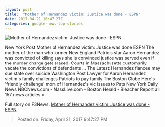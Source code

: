 ```yaml
---
layout: post
title:  "Mother of Hernandez victim: Justice was done - ESPN"
date: 2017-04-21 16:47:27Z
categories: google-news-top-stories
---
```


![Mother of Hernandez victim: Justice was done - ESPN](http://a4.espncdn.com/combiner/i?img=%2Fphoto%2F2014%2F0515%2Fnfl_a_hernandez_1296x729.jpg)

New York Post Mother of Hernandez victim: Justice was done ESPN The mother of the man who former New England Patriots star Aaron Hernandez was convicted of killing says she is convinced justice was served even if the murder charge gets erased. Courts in Massachusetts customarily vacate the convictions of defendants ... The Latest: Hernandez fiancee may sue state over suicide Washington Post Lawyer for Aaron Hernandez victim's family challenges Patriots to pay family The Boston Globe Here's 'friendly challenge' mom of Hernandez's vic issues to Pats New York Daily News NBCNews.com - MassLive.com - Boston Herald - Bleacher Report all 157 news articles »


Full story on F3News: [Mother of Hernandez victim: Justice was done - ESPN](http://www.f3nws.com/n/4hVQmF)

> Posted on: Friday, April 21, 2017 9:47:27 PM
